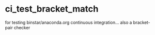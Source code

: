 # ci_test_bracket_match
for testing binstar/anaconda.org continuous integration... also a bracket-pair checker
